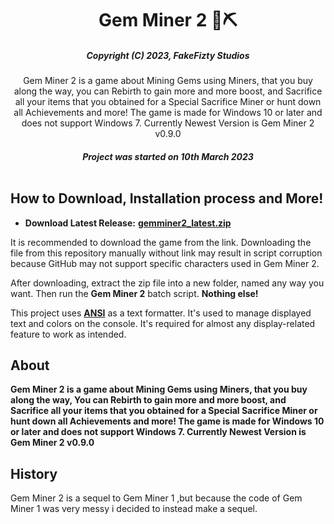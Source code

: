 <div align="center">
<h1>Gem Miner 2 💎⛏</h1>

##### _Copyright (C) 2023, FakeFizty Studios_

Gem Miner 2 is a game about Mining Gems using Miners, that you buy along the way, you can Rebirth to gain more and more boost, and Sacrifice all your items that you obtained for a Special Sacrifice Miner or hunt down all Achievements and more! The game is made for Windows 10 or later and does not support Windows 7. Currently Newest Version is Gem Miner 2 v0.9.0


##### Project was started on 10th March 2023<br/><br/>

</div>

## How to Download, Installation process and More!
 - **Download Latest Release:** **[gemminer2_latest.zip](https://github.com/FakeFizty/get-download/blob/main/Gem%20Miner%202%20v0.9.zip?raw=true)**

It is recommended to download the game from the link. Downloading the file from this repository manually without link may result in script corruption because GitHub may not support specific characters used in Gem Miner 2.

After downloading, extract the zip file into a new folder, named any way you want. Then run the **Gem Miner 2** batch script. **Nothing else!**

This project uses **[ANSI](https://www.robvanderwoude.com/ansi.php)** as a text formatter. It's used to manage displayed text and colors on the console. It's required for almost any display-related feature to work as intended.

## About
**Gem Miner 2 is a game about Mining Gems using Miners, that you buy along the way, You can Rebirth to gain more and more boost, and Sacrifice all your items that you obtained for a Special Sacrifice Miner or hunt down all Achievements and more! The game is made for Windows 10 or later and does not support Windows 7. Currently Newest Version is Gem Miner 2 v0.9.0**

## History
Gem Miner 2 is a sequel to Gem Miner 1 ,but because the code of Gem Miner 1 was very messy i decided to instead make a sequel.
